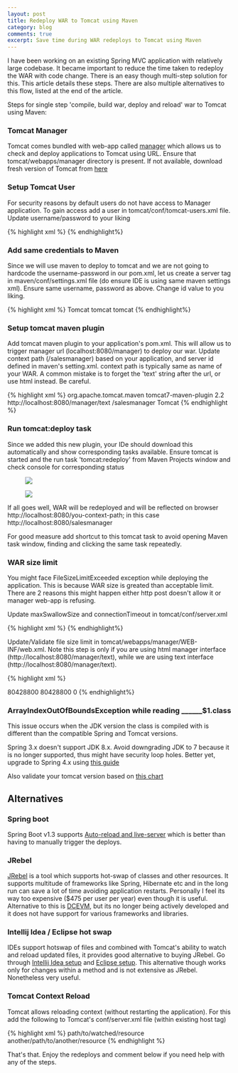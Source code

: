 ```yaml
---
layout: post
title: Redeploy WAR to Tomcat using Maven
category: blog
comments: true
excerpt: Save time during WAR redeploys to Tomcat using Maven
---
```


I have been working on an existing Spring MVC application with relatively large codebase. 
It became important to reduce the time taken to redeploy the WAR with code change. There is an easy though multi-step solution for this. 
This article details these steps. There are also multiple alternatives to this flow, listed at the end of the article. 
  
Steps for single step 'compile, build war, deploy and reload' war to Tomcat using Maven:  

### Tomcat Manager
Tomcat comes bundled with web-app called [manager](https://tomcat.apache.org/tomcat-8.0-doc/manager-howto.html) which allows us to check and deploy applications to Tomcat using URL. 
Ensure that tomcat/webapps/manager directory is present. If not available, download fresh version of Tomcat from [here]()

### Setup Tomcat User
For security reasons by default users do not have access to Manager application. 
To gain access add a user in tomcat/conf/tomcat-users.xml file. Update username/password to your liking 

{% highlight xml %}
<user username="tomcat" password="tomcat" roles="admin,manager,manager-gui,manager-script"/>
{% endhighlight%}


### Add same credentials to Maven
Since we will use maven to deploy to tomcat and we are not going to hardcode the username-password in our pom.xml, 
let us create a server tag in maven/conf/settings.xml file (do ensure IDE is using same maven settings xml). 
Ensure same username, password as above. Change id value to you liking. 
    
{% highlight xml %}
<servers>
  <server>
    <id>Tomcat</id>
    <username>tomcat</username>
    <password>tomcat</password>
  </server>
</servers>
{% endhighlight%}

### Setup tomcat maven plugin
Add tomcat maven plugin to your application's pom.xml. 
This will allow us to trigger manager url (localhost:8080/manager) to deploy our war. 
Update context path (/salesmanager) based on your application, and server id defined in maven's setting.xml.
context path is typically same as name of your WAR.
A common mistake is to forget the 'text' string after the url, or use html instead. Be careful.  
  
{% highlight xml %}
 <plugin>
    <groupId>org.apache.tomcat.maven</groupId>
    <artifactId>tomcat7-maven-plugin</artifactId>
    <version>2.2</version>
    <configuration>
        <url>http://localhost:8080/manager/text</url>
        <path>/salesmanager</path>
        <server>Tomcat</server>
    </configuration>
 </plugin>
{% endhighlight %}

### Run tomcat:deploy task

Since we added this new plugin, your IDe should download this automatically and show corresponding tasks available.
Ensure tomcat is started and the run task 'tomcat:redeploy' from Maven Projects window and check console for corresponding status

 <figure>
     <a href="{{ site.url }}/images/blog/maven-tasks-tomcat.png"><img src="{{ site.url }}/images/blog/maven-tasks-tomcat.png"></a>
 </figure>
 
  <figure>
      <a href="{{ site.url }}/images/blog/maven-tomcat-redeploy.png"><img src="{{ site.url }}/images/blog/maven-tomcat-redeploy.png"></a>
  </figure>

If all goes well, WAR will be redeployed and will be reflected on browser http://localhost:8080/you-context-path; in this case http://localhost:8080/salesmanager 

For good measure add shortcut to this tomcat task to avoid opening Maven task window, finding and clicking the same task repeatedly. 


### WAR size limit
You might face FileSizeLimitExceeded exception while deploying the application. 
This is because WAR size is greated than acceptable limit. 
There are 2 reasons this might happen either http post doesn't allow it or manager web-app is refusing.

Update maxSwallowSize and connectionTimeout in tomcat/conf/server.xml 

{% highlight xml %}
 <Connector port="8080" protocol="HTTP/1.1"
            connectionTimeout="20000"
            maxSwallowSize="100000000"
            redirectPort="8443" />
{% endhighlight%}

Update/Validate file size limit in tomcat/webapps/manager/WEB-INF/web.xml. 
Note this step is only if you are using html manager interface (http://localhost:8080/manager/text), while we are using text interface (http://localhost:8080/manager/text). 

{% highlight xml %}
 <multipart-config>
   <!-- 80MB max -->
   <max-file-size>80428800</max-file-size>
   <max-request-size>80428800</max-request-size>
   <file-size-threshold>0</file-size-threshold>
 </multipart-config>
{% endhighlight%}


### ArrayIndexOutOfBoundsException while reading ______$1.class

This issue occurs when the JDK version the class is compiled with is different than the compatible Spring and Tomcat versions.

Spring 3.x doesn't support JDK 8.x. Avoid downgrading JDK to 7 because it is no longer supported, thus might have security loop holes. 
Better yet, upgrade to Spring 4.x using [this guide](https://github.com/spring-projects/spring-framework/wiki/migrating-from-earlier-versions-of-the-spring-framework)

Also validate your tomcat version based on [this chart](http://tomcat.apache.org/whichversion.html)


## Alternatives

### Spring boot 
Spring Boot v1.3 supports [Auto-reload and live-server](https://spring.io/blog/2015/06/17/devtools-in-spring-boot-1-3) which is better than 
having to manually trigger the deploys.  
  
### JRebel
[JRebel](https://zeroturnaround.com/software/jrebel/) is a tool which supports hot-swap of classes and other resources. It supports multitude of 
frameworks like Spring, Hibernate etc and in the long run can save a lot of time avoiding application restarts. 
Personally I feel its way too expensive ($475 per user per year) even though it is useful. 
Alternative to this is [DCEVM](http://ssw.jku.at/dcevm/), but its no longer being actively developed and it does not have support for various frameworks
 and libraries. 
 
### Intellij Idea / Eclipse hot swap
IDEs support hotswap of files and combined with Tomcat's ability to watch and reload updated files, it provides good alternative to buying JRebel. 
Go through [Intellij Idea setup](http://stackoverflow.com/a/19609115/3494368) and [Eclipse setup](http://www.mkyong.com/eclipse/how-to-configure-hot-deploy-in-eclipse/). 
This alternative though works only for changes within a method and is not extensive as JRebel. Nonetheless very useful. 

### Tomcat Context Reload
Tomcat allows reloading context (without restarting the application). For this add the following to Tomcat's conf/server.xml file (within existing host tag)
 
 {% highlight xml %}
 <Host>
    <Context path="/path-dir-containing-war" reloadable="true">
        <WatchedResource>path/to/watched/resource</WatchedResource>
        <WatchedResource>another/path/to/another/resource</WatchedResource>
    </Context>
 </Host>
 {% endhighlight %}
 
 
That's that. Enjoy the redeploys and comment below if you need help with any of the steps.  